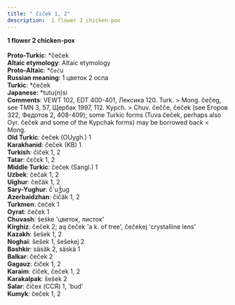 ```yaml
---
title: " čiček 1, 2"
description:  1 flower 2 chicken-pox
---
```

<strong> 1 flower 2 chicken-pox</strong><br><br>
<strong>Proto-Turkic</strong>:  *čeček<br>
<strong>Altaic etymology</strong>:  Altaic etymology<br>
<strong> Proto-Altaic</strong>:  *č`eč`u<br>
<strong>Russian meaning</strong>:  1 цветок 2 оспа<br>
<strong>Turkic</strong>:  *čeček<br>
<strong>Japanese</strong>:  *tutu(n)si<br>
<strong>Comments</strong>:  VEWT 102, EDT 400-401, Лексика 120. Turk. > Mong. čečeg, see TMN 3, 57, Щербак 1997, 112. Kypch. > Chuv. čečče, čeček (see Егоров 322, Федотов 2, 408-409); some Turkic forms (Tuva čeček, perhaps also Oyr. čeček and some of the Kypchak forms) may be borrowed back < Mong.<br>
<strong>Old Turkic</strong>:  čeček (OUygh.) 1<br>
<strong>Karakhanid</strong>:  čeček (KB) 1<br>
<strong>Turkish</strong>:  čiček 1, 2<br>
<strong>Tatar</strong>:  čɛčɛk 1, 2<br>
<strong>Middle Turkic</strong>:  čeček (Sangl.) 1<br>
<strong>Uzbek</strong>:  čečak 1, 2<br>
<strong>Uighur</strong>:  čečäk 1, 2<br>
<strong>Sary-Yughur</strong>:  č́`uǯ́ug<br>
<strong>Azerbaidzhan</strong>:  čičäk 1, 2<br>
<strong>Turkmen</strong>:  čeček 1<br>
<strong>Oyrat</strong>:  čeček 1<br>
<strong>Chuvash</strong>:  śeśke 'цветок, листок'<br>
<strong>Kirghiz</strong>:  čeček 2; aq čeček 'a k. of tree', čečekej 'crystalline lens'<br>
<strong>Kazakh</strong>:  šešek 1, 2<br>
<strong>Noghai</strong>:  šešek 1, šešekej 2<br>
<strong>Bashkir</strong>:  säsäk 2, säskä 1<br>
<strong>Balkar</strong>:  čeček 2<br>
<strong>Gagauz</strong>:  čiček 1, 2<br>
<strong>Karaim</strong>:  čiček, čeček 1, 2<br>
<strong>Karakalpak</strong>:  šešek 2<br>
<strong>Salar</strong>:  čičex (ССЯ) 1, 'bud'<br>
<strong>Kumyk</strong>:  čeček 1, 2<br>


